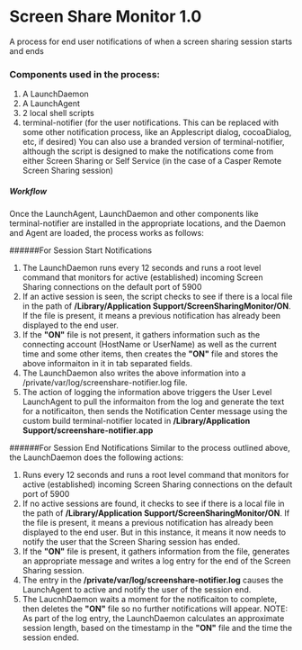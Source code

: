 Screen Share Monitor 1.0
====================

A process for end user notifications of when a screen sharing session starts and ends

### Components used in the process:  
1. A LaunchDaemon  
2. A LaunchAgent
2. 2 local shell scripts  
3. terminal-notifier (for the user notifications. This can be replaced with some other notification process, like an Applescript dialog, cocoaDialog, etc, if desired) You can also use a branded version of terminal-notifier, although the script is designed to make the notifications come from either Screen Sharing or Self Service (in the case of a Casper Remote Screen Sharing session)

##### Workflow
Once the LaunchAgent, LaunchDaemon and other components like terminal-notifier are installed in the appropriate locations, and the Daemon and Agent are loaded, the process works as follows:

######For Session Start Notifications
1. The LaunchDaemon runs every 12 seconds and runs a root level command that monitors for active (established) incoming Screen Sharing connections on the default port of 5900
2. If an active session is seen, the script checks to see if there is a local file in the path of **/Library/Application Support/ScreenSharingMonitor/ON**. If the file is present, it means a previous notification has already been displayed to the end user.
3. If the **"ON"** file is not present, it gathers information such as the connecting account (HostName or UserName) as well as the current time and some other items, then creates the **"ON"** file and stores the above informaiton in it in tab separated fields.
4. The LaunchDaemon also writes the above information into a /private/var/log/screenshare-notifier.log file.
5. The action of logging the information above triggers the User Level LaunchAgent to pull the informaiton from the log and generate the text for a notificaiton, then sends the Notification Center message using the custom build terminal-notifier located in **/Library/Application Support/screenshare-notifier.app**

######For Session End Notifications
Similar to the process outlined above, the LaunchDaemon does the following actions:
1. Runs every 12 seconds and runs a root level command that monitors for active (established) incoming Screen Sharing connections on the default port of 5900
2. If no active sessions are found, it checks to see if there is a local file in the path of **/Library/Application Support/ScreenSharingMonitor/ON**. If the file is present, it means a previous notification has already been displayed to the end user. But in this instance, it means it now needs to notify the user that the Screen Sharing session has ended.
3. If the **"ON"** file is present, it gathers information from the file, generates an appropriate message and writes a log entry for the end of the Screen Sharing session.
4. The entry in the **/private/var/log/screenshare-notifier.log** causes the LaunchAgent to active and notify the user of the session end.
5. The LaucnhDaemon waits a moment for the notificaiton to complete, then deletes the **"ON"** file so no further notifications will appear.
NOTE: As part of the log entry, the LaunchDaemon calculates an approximate session length, based on the timestamp in the **"ON"** file and the time the session ended.
